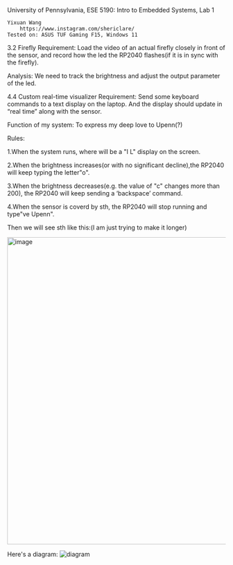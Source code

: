 University of Pennsylvania, ESE 5190: Intro to Embedded Systems, Lab 1

    Yixuan Wang
        https://www.instagram.com/shericlare/
    Tested on: ASUS TUF Gaming F15, Windows 11

3.2 Firefly 
Requirement: Load the video of an actual firefly closely in front of the sensor, and record how the led the RP2040 flashes(if it is in sync with the firefly).

Analysis: We need to track the brightness and adjust the output parameter of the led.

 
4.4 Custom real-time visualizer
Requirement: Send some keyboard commands to a text display on the laptop. And the display should 
update in “real time” along with the sensor.

Function of my system: To express my deep love to Upenn(?)

Rules:

1.When the system runs, where will be a "I L" display on the screen.

2.When the brightness increases(or with no significant decline),the RP2040 will keep typing the letter"o".

3.When the brightness decreases(e.g. the value of "c" changes more than 200), the RP2040 will keep sending a ‘backspace’ command.

4.When the sensor is coverd by sth, the RP2040 will stop running and type"ve Upenn".


Then we will see sth like this:(I am just trying to make it longer)

<img width="709" alt="image" src="https://user-images.githubusercontent.com/114169032/191848795-94b733ff-453d-4ec9-83ff-6d534c5e4911.png">


Here's a diagram:
![diagram](https://user-images.githubusercontent.com/114169032/191854762-4aab0df6-5c94-432d-8e0f-34c2f679c1ea.png)



